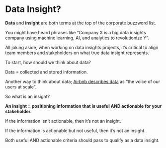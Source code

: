 # Data Insight?

**Data** and **insight** are both terms at the top of the corporate buzzword list. 

You might have heard phrases like “Company X is a big data insights company using machine learning, AI, and analytics to revolutionize Y”. 

All joking aside, when working on data insights projects, it’s critical to align team members and stakeholders on what true data insight represents. 

To start, how should we think about data?

Data = collected and stored information. 

Another way to think about data; [Airbnb describes data](https://medium.com/airbnb-engineering/how-airbnb-democratizes-data-science-with-data-university-3eccc71e073a) as “the voice of our users at scale”.

So what is an insight?

**An insight = positioning information that is useful AND actionable for your stakeholder.**

If the information isn’t actionable, then it’s not an insight.

If the information is actionable but not useful, then it’s not an insight.

Both useful AND actionable criteria should pass to qualify as a data insight.

